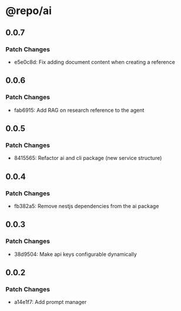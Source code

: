# @repo/ai

## 0.0.7

### Patch Changes

- e5e0c8d: Fix adding document content when creating a reference

## 0.0.6

### Patch Changes

- fab6915: Add RAG on research reference to the agent

## 0.0.5

### Patch Changes

- 8415565: Refactor ai and cli package (new service structure)

## 0.0.4

### Patch Changes

- fb382a5: Remove nestjs dependencies from the ai package

## 0.0.3

### Patch Changes

- 38d9504: Make api keys configurable dynamically

## 0.0.2

### Patch Changes

- a14e1f7: Add prompt manager
